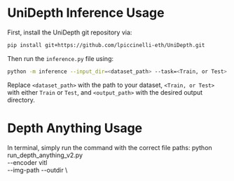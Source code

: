 # UniDepth Inference Usage

First, install the UniDepth git repository via:

```sh
pip install git+https://github.com/lpiccinelli-eth/UniDepth.git
```

Then run the `inference.py` file using:

```sh
python -m inference --input_dir=<dataset_path> --task=<Train, or Test> --output_dir=<output_path>
```

Replace `<dataset_path>` with the path to your dataset, `<Train, or Test>` with either `Train` or `Test`, and `<output_path>` with the desired output directory.

# Depth Anything Usage

In terminal, simply run the command with the correct file paths:
python run_depth_anything_v2.py \
  --encoder vitl \
  --img-path <path> --outdir <outdir> \
 
